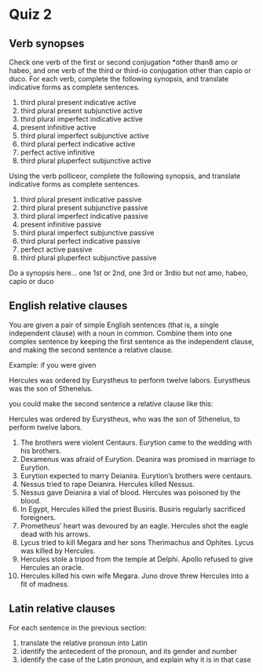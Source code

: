 # Quiz 2

## Verb synopses
Check one verb of the first or second conjugation *other than8 amo or habeo, and one verb of the third or third-io conjugation other than capio or duco. For each verb, complete the following synopsis, and translate indicative forms as complete sentences.

1. third plural present indicative active
2. third plural present subjunctive active
3. third plural imperfect indicative active
4. present infinitive active
5. third plural imperfect subjunctive active
6. third plural perfect indicative active
7. perfect active infinitive
8. third plural pluperfect subjunctive active

Using the verb polliceor, complete the following synopsis, and translate indicative forms as complete sentences.

1. third plural present indicative passive
2. third plural present subjunctive passive
3. third plural imperfect indicative passive
4. present infinitive passive
5. third plural imperfect subjunctive passive
6. third plural perfect indicative passive
7. perfect active passive
8. third plural pluperfect subjunctive passive

Do a synopsis here… one 1st or 2nd, one 3rd or 3rdio
but not amo, habeo, capio or duco

## English relative clauses
You are given a pair of simple English sentences (that is, a single independent clause) with a noun in common. Combine them into one complex sentence by keeping the first sentence as the independent clause, and making the second sentence a relative clause.

Example: if you were given

Hercules was ordered by Eurystheus to perform twelve labors. Eurystheus was the son of Sthenelus.

you could make the second sentence a relative clause like this:

Hercules was ordered by Eurystheus, who was the son of Sthenelus, to perform twelve labors.

1. The brothers were violent Centaurs. Eurytion came to the wedding with his brothers.
2. Dexamenus was afraid of Eurytion. Deanira was promised in marriage to Eurytion.
3. Eurytion expected to marry Deianira. Eurytion’s brothers were centaurs.
4. Nessus tried to rape Deianira. Hercules killed Nessus.
5. Nessus gave Deianira a vial of blood. Hercules was poisoned by the blood.
6. In Egypt, Hercules killed the priest Busiris. Busiris regularly sacrificed foreigners.
7. Prometheus’ heart was devoured by an eagle. Hercules shot the eagle dead with his arrows.
8. Lycus tried to kill Megara and her sons Therimachus and Ophites. Lycus was killed by Hercules.
9. Hercules stole a tripod from the temple at Delphi. Apollo refused to give Hercules an oracle.
10. Hercules killed his own wife Megara. Juno drove threw Hercules into a fit of madness.

## Latin relative clauses
For each sentence in the previous section:

1. translate the relative pronoun into Latin
2. identify the antecedent of the pronoun, and its gender and number
3. identify the case of the Latin pronoun, and explain why it is in that case
